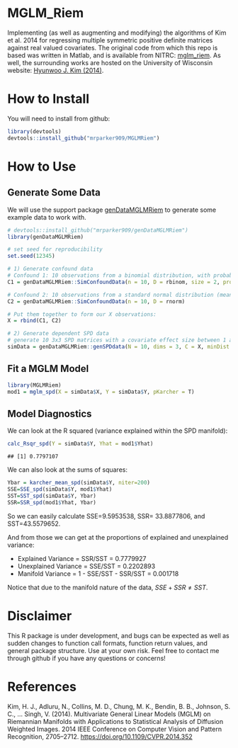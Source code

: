 
# MGLM_Riem


 
Implementing (as well as augmenting and modifying) the algorithms of Kim et al. 2014 for regressing multiple symmetric positive definite matrices against real valued covariates. The original code from which this repo is based was written in Matlab, and is available from NITRC: [mglm_riem](https://www.nitrc.org/projects/riem_mglm). As well, the surrounding works are hosted on the University of Wisconsin website: [Hyunwoo J. Kim (2014)](http://pages.cs.wisc.edu/~hwkim/projects/riem-mglm/).

# How to Install

You will need to install from github:


```r
library(devtools)
devtools::install_github("mrparker909/MGLMRiem")
```

# How to Use

## Generate Some Data

We will use the support package [genDataMGLMRiem](https://github.com/mrparker909/genDataMGLMRiem) to generate some example data to work with.


```r
# devtools::install_github("mrparker909/genDataMGLMRiem")
library(genDataMGLMRiem)

# set seed for reproducibility
set.seed(12345)

# 1) Generate confound data
# Confound 1: 10 observations from a binomial distribution, with probability 0.25, and maximum size 2
C1 = genDataMGLMRiem::SimConfoundData(n = 10, D = rbinom, size = 2, prob = 0.25)

# Confound 2: 10 observations from a standard normal distribution (mean 0, variance 1)
C2 = genDataMGLMRiem::SimConfoundData(n = 10, D = rnorm)

# Put them together to form our X observations:
X = rbind(C1, C2)

# 2) Generate dependent SPD data
# generate 10 3x3 SPD matrices with a covariate effect size between 1 and 2.
simData = genDataMGLMRiem::genSPDdata(N = 10, dims = 3, C = X, minDist = 1, maxDist = 2)
```

## Fit a MGLM Model


```r
library(MGLMRiem)
mod1 = mglm_spd(X = simData$X, Y = simData$Y, pKarcher = T)
```

## Model Diagnostics

We can look at the R squared (variance explained within the SPD manifold):


```r
calc_Rsqr_spd(Y = simData$Y, Yhat = mod1$Yhat)
```

```
## [1] 0.7797107
```

We can also look at the sums of squares:


```r
Ybar = karcher_mean_spd(simData$Y, niter=200)
SSE=SSE_spd(simData$Y, mod1$Yhat)
SST=SST_spd(simData$Y, Ybar)
SSR=SSR_spd(mod1$Yhat, Ybar)
```

So we can easily calculate SSE=9.5953538, SSR= 33.8877806, and SST=43.5579652.

And from those we can get at the proportions of explained and unexplained variance:

- Explained Variance = SSR/SST = 0.7779927
- Unexplained Variance = SSE/SST = 0.2202893
- Manifold Variance = 1 - SSE/SST - SSR/SST = 0.001718

Notice that due to the manifold nature of the data, $SSE + SSR \ne SST$.

# Disclaimer
This R package is under development, and bugs can be expected as well as sudden changes to function call formats, function return values, and general package structure. Use at your own risk. Feel free to contact me through github if you have any questions or concerns!


# References

Kim, H. J., Adluru, N., Collins, M. D., Chung, M. K., Bendin, B. B., Johnson, S. C., … Singh, V. (2014). Multivariate General Linear Models (MGLM) on Riemannian Manifolds with Applications to Statistical Analysis of Diffusion Weighted Images. 2014 IEEE Conference on Computer Vision and Pattern Recognition, 2705–2712. https://doi.org/10.1109/CVPR.2014.352


